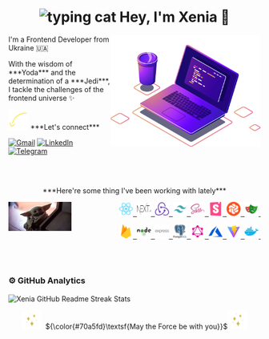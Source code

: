 <h1 align="center"><img src="https://media.giphy.com/media/WUlplcMpOCEmTGBtBW/giphy.gif" width="70px" alt="typing cat"> Hey, I'm Xenia 👋 </h1>

<img src="https://github.com/ksalpern/ksalpern/blob/7288c6838663ae27e00ebb023efa3ec71a3107d6/assets/computer-illustration.png" alt="illustration of a laptop" min-width="300px" max-width="300px" width="300px" align="right">

<p align="left">
 I'm a Frontend Developer from Ukraine 🇺🇦  
</p>

<p align="left"> 
 With the wisdom of ***Yoda*** and the determination of a ***Jedi***,<br>
  I tackle the challenges of the frontend universe ✨
</p>

<p align="left">
 <img src="https://github.com/ksalpern/ksalpern/blob/e088ff2fd23b42c4e41d96cf11dcbe946d563a6f/assets/arrow.webp" alt="arrow down" width="40"/> ***Let's connect***
</p>

<p align="left">
  <a href="mailto:ksenia.pidopryhora@gmail.com" title="Gmail">
  <img src="https://github-production-user-asset-6210df.s3.amazonaws.com/112705866/280768534-7f0d7491-3085-44a6-80b0-2939a24f9f21.svg" alt="Gmail"/></a>
  <a href="https://www.linkedin.com/in/kseniia-pidopryhora/" title="LinkedIn">
  <img src="https://github-production-user-asset-6210df.s3.amazonaws.com/112705866/280771412-ca23c019-65c5-4133-9759-280da6af9ba2.svg" alt="LinkedIn"/></a>
  <a href="https://t.me/ksDevSpace" title="Telegram">
  <img src="https://github-production-user-asset-6210df.s3.amazonaws.com/112705866/280768542-d8167889-3a41-4507-86d0-6db8342c7ce7.svg" alt="Telegram"/></a>
</p>

<br>
<br>

<p align="center">
***Here're some thing I've been working with lately***
</p>

<img src="./assets/yoda.webp" alt="baby yoda" align="left" style='width:25%;height:fit-content;'>

<p align="right">
    <a href='https://react.dev/' title='React'>
        <img src="./assets/tools/react.svg" alt="react" width="28" height="28"/>&nbsp;
    </a>
    <a href='https://nextjs.org/' title='Next'>
        <img src="./assets/tools/next.svg" alt='next' width="28" height="28" />&nbsp;
    </a>
    <a href='https://redux.js.org/' title='Redux'>
        <img src="./assets/tools/redux.svg" alt="redux" width="28" height="28" />&nbsp;
    </a>
    <a href='https://tailwindcss.com/' title='Tailwind'>
        <img src="./assets/tools/tailwind.png" alt="tailwind" width="28" height="28" />&nbsp;
    </a>
    <a href='https://sass-lang.com/' title='Sass'>
        <img src="./assets/tools/sass.svg" alt="sass" width="28" height="28" />&nbsp;
    </a>
    <a href='https://storybook.js.org/' title='Storybook'>
        <img src="./assets/tools/storybook.png" alt="storybook" width="28" height="28" />&nbsp;
    </a>
    <a href='https://www.chromatic.com/' title='Chromatic'>
        <img src="./assets/tools/chromatic.png" alt="chromatic" width="28" height="28" />&nbsp;
    </a>
    <a href='https://playwright.dev/' title='Playwright'>
        <img src="./assets/tools/playwright.svg" alt="playwright" width="28" height="28" />&nbsp;
    </a>
</p>

<p align="right">
    <a href='https://firebase.google.com/' title='firebase'>
    <img src="./assets/tools/firebase.svg" alt="firebase" width="28" height="28" />&nbsp;
    </a>
    <a href='https://nodejs.org/en' title='nodejs'>
    <img src="./assets/tools/node.svg" alt="nodejs" width="28" height="28" />&nbsp;
    </a>
    <a href='https://expressjs.com/' title='express'>
    <img src="./assets/tools/express.svg" alt="express" width="28" height="28" />&nbsp;
    </a>
    <a href='https://www.postgresql.org/' title='postgresql'>
    <img src="./assets/tools/postgresql.svg" alt="postgresql" width="28" height="28" />&nbsp;
    </a>
    <a href='https://graphql.org/' title='graphql'>
    <img src="./assets/tools/graphql.png" alt='graphql' width="28" height="28" />&nbsp;
    </a>
    <a href='https://azure.microsoft.com/en-us/' title='azure'>
    <img src="./assets/tools/azure.svg" alt="azure" width="28" height="28" />&nbsp;
    </a>
    <a href='https://vitejs.dev/' title='vite'>
    <img src="./assets/tools/vite.png" alt="vite" width="28" height="28" />&nbsp;
    </a>
    <a href='https://www.docker.com/' title='docker'>
    <img src="./assets/tools/docker.png" alt="docker" width="28" height="28" />&nbsp;
    </a>
</p>

<br>
<br>

### ⚙️ GitHub Analytics

<img align="center" src="http://github-readme-streak-stats.herokuapp.com?user=ksalpern&hide_border=true&theme=tokyonight&date_format=j%20M%5B%20Y%5D&exclude_days=Sun%2CSat" alt="Xenia GitHub Readme Streak Stats" />

<br>

<p align="center">
<img src="https://github.com/ksalpern/ksalpern/blob/2f37e1b3f9716a1bb3a3776a1e568a0d8a1a07c8/assets/sparkle.gif" width="40px" alt="sparkles">&nbsp; ${\color{#70a5fd}\textsf{May the Force be with you}}$<img src="https://github.com/ksalpern/ksalpern/blob/2f37e1b3f9716a1bb3a3776a1e568a0d8a1a07c8/assets/sparkle.gif" width="40px" alt="sparkles"> 
</p>
<!--
